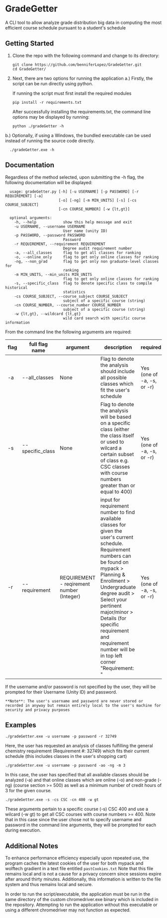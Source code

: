 # GradeGetter
A CLI tool to allow analyze grade distribution big data in computing the most efficient course schedule pursuant to a student's schedule


## Getting Started

1. Clone the repo with the following command and change to its directory:

    ```
    git clone https://github.com/benniferLopez/GradeGetter.git
    cd GradeGetter/
    ```
2. Next, there are two options for running the application
  a.) Firstly, the script can be run directly using python.
  
      If running the script must first install the required modules
      
      ```
      pip install -r requirements.txt
      ```
      
      After successfully installing the requirements.txt, the command line options may be displayed by running:

      ```
      python ./gradeGetter -h
      ```
      
  b.) Optionally, if using a Windows, the bundled executable can be used instead of running the source code directly.
  
      ./gradeGetter.exe -h
      

## Documentation

  Regardless of the method selected, upon submitting the -h flag, the following documentation will be displayed:
  
      usage: gradeGetter.py [-h] [-u USERNAME] [-p PASSWORD] [-r REQUIREMENT] [-a]
                            [-o] [-ng] [-m MIN_UNITS] [-s] [-cs COURSE_SUBJECT]
                            [-cn COURSE_NUMBER] [-w {lt,gt}]

      optional arguments:
        -h, --help            show this help message and exit
        -u USERNAME, --username USERNAME
                              User name (unity ID)
        -p PASSWORD, --password PASSWORD
                              Password
        -r REQUIREMENT, --requirement REQUIREMENT
                              Degree audit requirement number
        -a, --all_classes     flag to get all classes for ranking
        -o, --online_only     flag to get only online classes for ranking
        -ng, --non_grad       flag to get only non graduate-level classes for
                              ranking
        -m MIN_UNITS, --min_units MIN_UNITS
                              flag to get only online classes for ranking
        -s, --specific_class  flag to denote specific class to compile historical
                              statistics
        -cs COURSE_SUBJECT, --course_subject COURSE_SUBJECT
                              subject of a specific course (string)
        -cn COURSE_NUMBER, --course_number COURSE_NUMBER
                              subject of a specific course (string)
        -w {lt,gt}, --wildcard {lt,gt}
                              wild card search with specific course information
                              


From the command line the following arguments are required:



| flag | full flag name  | argument | description | required |
|---|---|---|---|---|
| -a  | --all_classes | None | Flag to denote the analysis should include all possible classes which fit the user's schedule | Yes (one of -a, -s, or -r)|
| -s  | --specific_class | None | Flag to denote the analysis will be based on a specific class (either the class itself or used to wilcard a certain subset of class e.g. CSC classes with course numbers greater than or equal to 400) | Yes (one of -a, -s, or -r)|
| -r  | --requirement | REQUIREMENT - reqirement number (Integer) | input for requirement number to find available classes for given the user's current schedule. Requirement numbers can be found on mypack > Planning & Enrollment > Undergraduate degree audit > Select your pertinent major/minor >  Details (for specific requirement and requirement number will be in top left corner "Requirement: <REQUIREMENT>"  | Yes (one of -a, -s, or -r)|
    

If the username and/or password is not specified by the user, they will be prompted for their Username (Unity ID) and password.

```
**Note**: The user's username and password are never stored or recorded in anyway but remain entirely local to the user's machine for security and privacy purposes
```
        
## Examples

```
./gradeGetter.exe -u username -p password -r 32749
```

Here, the user has requested an analysis of classes fulfilling the general chemistry requirement (Requirement #: 32749) which fits their current schedule (this includes classes in the user's shopping cart)

```
./gradeGetter.exe -u username -p password -ao -ng -m 3
```

In this case, the user has specified that all available classes should be analyzed (-a) and that online classes which are online (-o) and non-grade (-ng) (course section >= 500) as well as a minimum number of credit hours of 3 for the given course.

```
./gradeGetter.exe -s -cs CSC -cn 400 -w gt
```

These arguments pertain to a specific course (-s) CSC 400 and use a wilcard (-w gt) to get all CSC courses with course numbers >= 400. Note that in this case since the user chose not to specify username and password in the command line arguments, they will be prompted for each during execution.


## Additional Notes

To enhance performance efficiency especially upon repeated use, the program caches the latest cookies of the user for both mypack and wolftech gradient in a text file entitled ```pastCookies.txt``` Note that this file remains local and is not a cause for a privacy concern since sessions expire after around thirty minutes. Additionally, this information is written to the file system and thus remains local and secure.

In order to run the script/executable, the application must be run in the same directory of the custom chromedriver.exe binary which is included in the repository. Attempting to run the application without this executable or using a different chromedriver may not function as expected.



